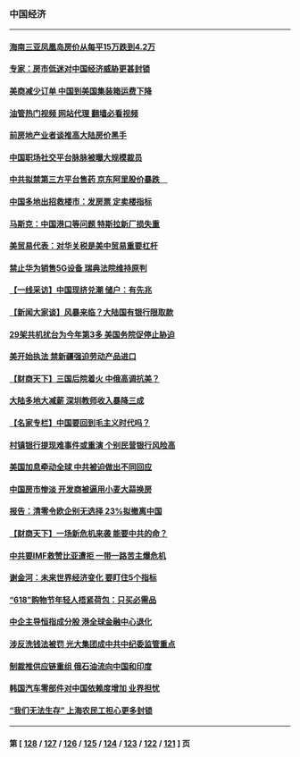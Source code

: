 ### 中国经济
---
#### [海南三亚凤凰岛房价从每平15万跌到4.2万](../../pages/ncid283/n13765703.md?06240045) 
#### [专家：房市低迷对中国经济威胁更甚封锁](../../pages/ncid283/n13765712.md?06240045) 
#### [美商减少订单 中国到美国集装箱运费下降](../../pages/ncid283/n13765508.md?06240045) 
#### [油管热门视频 网站代理 翻墙必看视频](http://209.222.30.114:81/youtube.html?06240045)
#### [前房地产业者谈推高大陆房价黑手](../../pages/ncid283/n13765393.md?06240045) 
#### [中国职场社交平台脉脉被曝大规模裁员](../../pages/ncid283/n13765400.md?06240045) 
#### [中共拟禁第三方平台售药 京东阿里股价暴跌　](../../pages/ncid283/n13765301.md?06240045) 
#### [中国多地出招救楼市：发房票 定卖楼指标](../../pages/ncid283/n13765324.md?06240045) 
#### [马斯克：中国港口等问题 特斯拉新厂损失重](../../pages/ncid283/n13765364.md?06240045) 
#### [美贸易代表：对华关税是美中贸易重要杠杆](../../pages/ncid283/n13765279.md?06240045) 
#### [禁止华为销售5G设备 瑞典法院维持原判](../../pages/ncid283/n13765172.md?06240045) 
#### [【一线采访】中国现挤兑潮 储户：有先兆](../../pages/ncid283/n13764350.md?06240045) 
#### [【新闻大家谈】风暴来临？大陆国有银行限取款](../../pages/ncid283/n13765184.md?06240045) 
#### [29架共机扰台为今年第3多 美国务院促停止胁迫](../../pages/ncid283/n13764254.md?06240045) 
#### [美开始执法 禁新疆强迫劳动产品进口](../../pages/ncid283/n13764649.md?06240045) 
#### [【财商天下】三国后院着火 中俄高调抗美？](../../pages/ncid283/n13764528.md?06240045) 
#### [大陆多地大减薪 深圳教师收入暴降三成](../../pages/ncid283/n13764338.md?06240045) 
#### [【名家专栏】中国要回到毛主义时代吗？](../../pages/ncid283/n13764319.md?06240045) 
#### [村镇银行提现难事件或重演 个别民营银行风险高](../../pages/ncid283/n13764495.md?06240045) 
#### [美国加息牵动全球 中共被迫做出不同回应](../../pages/ncid283/n13764465.md?06240045) 
#### [中国房市惨淡 开发商被逼用小麦大蒜换房](../../pages/ncid283/n13764286.md?06240045) 
#### [报告：清零令欧企别无选择 23%拟撤离中国](../../pages/ncid283/n13763687.md?06240045) 
#### [【财商天下】一场新危机来袭 能要中共的命？](../../pages/ncid283/n13763617.md?06240045) 
#### [中共要IMF救赞比亚遭拒 一带一路苦主爆危机](../../pages/ncid283/n13763407.md?06240045) 
#### [谢金河：未来世界经济变化 要盯住5个指标](../../pages/ncid283/n13763396.md?06240045) 
#### [“618”购物节年轻人捂紧荷包：只买必需品](../../pages/ncid283/n13763064.md?06240045) 
#### [中企主导恒指成分股 港全球金融中心退化](../../pages/ncid283/n13763111.md?06240045) 
#### [涉反洗钱法被罚 光大集团成中共中纪委监管重点](../../pages/ncid283/n13762920.md?06240045) 
#### [制裁推供应链重组 俄石油流向中国和印度](../../pages/ncid283/n13762897.md?06240045) 
#### [韩国汽车零部件对中国依赖度增加 业界担忧](../../pages/ncid283/n13762855.md?06240045) 
#### [“我们无法生存” 上海农民工担心更多封锁](../../pages/ncid283/n13762021.md?06240045) 

---
#### 第 [ [128](./128.md?06240045) / [127](./127.md?06240045) / [126](./126.md?06240045) / [125](./125.md?06240045) / [124](./124.md?06240045) / [123](./123.md?06240045) / [122](./122.md?06240045) / [121](./121.md?06240045) ] 页
